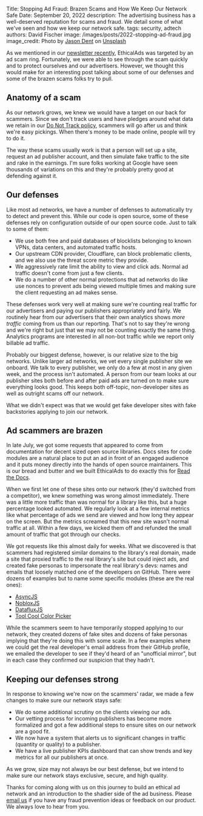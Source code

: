 Title: Stopping Ad Fraud: Brazen Scams and How We Keep Our Network Safe
Date: September 20, 2022
description: The advertising business has a well-deserved reputation for scams and fraud. We detail some of what we've seen and how we keep our network safe.
tags: security, adtech
authors: David Fischer
image: /images/posts/2022-stopping-ad-fraud.jpg
image_credit: <span>Photo by <a href="https://unsplash.com/@jdent?utm_source=unsplash&utm_medium=referral&utm_content=creditCopyText">Jason Dent</a> on <a href="https://unsplash.com/s/photos/security?utm_source=unsplash&utm_medium=referral&utm_content=creditCopyText">Unsplash</a></span>


As we mentioned in our [newsletter recently]({filename}newsletter-july-2022.md),
EthicalAds was targeted by an ad scam ring.
Fortunately, we were able to see through the scam quickly and to protect ourselves and our advertisers.
However, we thought this would make for an interesting post talking about some of our defenses
and some of the brazen scams folks try to pull.


## Anatomy of a scam

As our network grows, we knew we would have a target on our back for scammers.
Since we don't track users and have pledges around what data we retain
in our [Do Not Track policy](https://server.ethicalads.io/.well-known/dnt-policy.txt),
scammers will go after us and think we're easy pickings.
When there's money to be made online, people will try to do it.

The way these scams usually work is that a person will set up a site, request an ad publisher account,
and then simulate fake traffic to the site and rake in the earnings.
I'm sure folks working at Google have seen thousands of variations on this
and they're probably pretty good at defending against it.


## Our defenses

Like most ad networks, we have a number of defenses to automatically try to detect and prevent this.
While our code is open source, some of these defenses rely on configuration outside of our open source code.
Just to talk to some of them:

- We use both free and paid databases of blocklists belonging to known VPNs, data centers, and automated traffic hosts.
- Our upstream CDN provider, Cloudflare, can block problematic clients,
  and we also use the threat score metric they provide.
- We aggressively rate limit the ability to view and click ads.
  Normal ad traffic doesn't come from just a few clients.
- We do a number of other normal protections that ad networks do
  like use nonces to prevent ads being viewed multiple times
  and making sure the client requesting an ad makes sense.

These defenses work very well at making sure we're counting real traffic for our advertisers
and paying our publishers appropriately and fairly.
We routinely hear from our advertisers that their own analytics shows *more traffic* coming from us
than our reporting.
That's not to say they're wrong and we're right but just that we may not be counting exactly the same thing.
Analytics programs are interested in all non-bot traffic while we report only billable ad traffic.

Probably our biggest defense, however, is our relative size to the big networks.
Unlike larger ad networks, we vet every single publisher site we onboard.
We talk to every publisher, we only do a few at most in any given week, and the process isn't automated.
A person from our team looks at our publisher sites both before and after paid ads are turned on to make sure everything looks good.
This keeps both off-topic, non-developer sites as well as outright scams off our network.

What we didn't expect was that we would get fake developer sites with fake backstories applying to join our network.


## Ad scammers are brazen

In late July, we got some requests that appeared to come from documentation for decent sized open source libraries.
Docs sites for code modules are a natural place to put an ad in front of an engaged audience
and it puts money directly into the hands of open source maintainers.
This is our bread and butter and we built EthicalAds to do exactly this for [Read the Docs](https://readthedocs.org/).

When we first let one of these sites onto our network (they'd switched from a competitor),
we knew something was wrong almost immediately.
There was a little more traffic than was normal for a library like this, but a huge percentage looked automated.
We regularly look at a few internal metrics like what percentage of ads we send are viewed and how long they appear on the screen. But the metrics screamed that this new site wasn't normal traffic at all.
Within a few days, we kicked them off and refunded the small amount of traffic that got through our checks.

We got requests like this almost daily for weeks.
What we discovered is that scammers had registered similar domains to the library's real domain,
made a site that proxied traffic to the real library's site but could inject ads,
and created fake personas to impersonate the real library's devs:
names and emails that loosely matched one of the developers on GitHub.
There were dozens of examples but to name some specific modules (these are the real ones):

- [AsyncJS](https://github.com/caolan/async)
- [NobloxJS](https://noblox.js.org/)
- [DatafluxJS](https://github.com/massimocandela/dataflux)
- [Tool Cool Color Picker](https://github.com/toolcool-org/toolcool-color-picker)

While the scammers seem to have temporarily stopped applying to our network,
they created dozens of fake sites and dozens of fake personas
implying that they're doing this with some scale.
In a few examples where we could get the real developer's email address from their GitHub profile,
we emailed the developer to see if they'd heard of an "unofficial mirror",
but in each case they confirmed our suspicion that they hadn't.


## Keeping our defenses strong

In response to knowing we're now on the scammers' radar,
we made a few changes to make sure our network stays safe:

- We do some additional scrutiny on the clients viewing our ads.
- Our vetting process for incoming publishers has become more formalized
  and got a few additional steps to ensure sites on our network are a good fit.
- We now have a system that alerts us to significant changes in traffic (quantity or quality) to a publisher.
- We have a live publisher KPIs dashboard that can show trends and key metrics for all our publishers at once.

As we grow, size may not always be our best defense,
but we intend to make sure our network stays exclusive, secure, and high quality.

Thanks for coming along with us on this journey to build an ethical ad network
and an introduction to the shadier side of the ad business.
Please [email us](mailto:ads@ethicalads.io) if you have any fraud prevention ideas
or feedback on our product.
We always love to hear from you.
